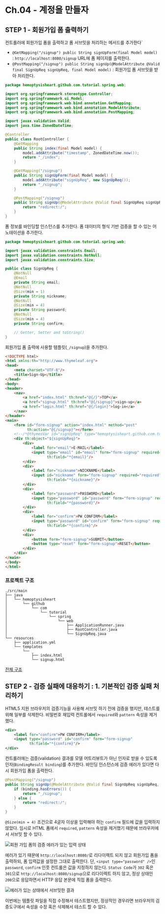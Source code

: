 # Ch.04 - 계정을 만들자

## STEP 1 - 회원가입 폼 출력하기

컨트롤러에 회원가입 폼을 출력하고 폼 서브밋을 처리하는 메서드를 추가한다`

* `@GetMapping("/signup") public String signUpForm(final Model model)` : `http://localhost:8080/signup` URL에 폼 페이지를 출력한다.
* `@PostMapping("/signup") public String signUp(@ModelAttribute @Valid final SignUpReq signUpReq, final Model model)` : 회원가입 폼 서브밋을 받아 처리한다.

```java
package hemoptysisheart.github.com.tutorial.spring.web;

import org.springframework.stereotype.Controller;
import org.springframework.ui.Model;
import org.springframework.web.bind.annotation.GetMapping;
import org.springframework.web.bind.annotation.ModelAttribute;
import org.springframework.web.bind.annotation.PostMapping;

import javax.validation.Valid;
import java.time.ZonedDateTime;

@Controller
public class RootController {
    @GetMapping
    public String index(final Model model) {
        model.addAttribute("timestamp", ZonedDateTime.now());
        return "_/index";
    }

    @GetMapping("/signup")
    public String signUpForm(final Model model) {
        model.addAttribute("signUpReq", new SignUpReq());
        return "_/signup";
    }

    @PostMapping("/signup")
    public String signUp(@ModelAttribute @Valid final SignUpReq signUpReq, final Model model) {
        return "redirect:/";
    }
}
```

폼 정보를 바인딩할 인스턴스를 추가한다. 폼 데이터의 형식 기반 검증을 할 수 있는 어노테이션을 추가한다.

```java
package hemoptysisheart.github.com.tutorial.spring.web;

import javax.validation.constraints.Email;
import javax.validation.constraints.NotNull;
import javax.validation.constraints.Size;

public class SignUpReq {
    @NotNull
    @Email
    private String email;
    @NotNull
    @Size(min = 1)
    private String nickname;
    @NotNull
    @Size(min = 4)
    private String password;
    @NotNull
    @Size(min = 4)
    private String confirm;

    // Getter, Setter and toString()
}
```

회원가입 폼 출력에 사용할 템플릿(`_/signup`)을 추가한다.

```html
<!DOCTYPE html>
<html xmlns:th="http://www.thymeleaf.org">
<head>
    <meta charset="UTF-8"/>
    <title>Sign-Up</title>
</head>
<body>
<header>
    <nav>
        <a href="index.html" th:href="@{/}">TOP</a>
        <a href="signup.html" th:href="@{/signup}">sign-up</a>
        <a href="login.html" th:href="@{/login}">log-in</a>
    </nav>
</header>
<main>
    <form id="form-signup" action="index.html" method="post"
          th:action="@{/signup}"></form>
    <!--/*@thymesVar id="signUpReq" type="hemoptysisheart.github.com.tutorial.spring.web.SignUpReq"*/-->
    <div th:object="${signUpReq}">
        <div>
            <label for="email">E-MAIL</label>
            <input type="email" id="email" form="form-signup" required="required"
                   th:field="*{email}"/>
        </div>
        <div>
            <label for="nickname">NICKNAME</label>
            <input id="nickname" form="form-signup" required="required"
                   th:field="*{nickname}"/>
        </div>
        <div>
            <label for="password">PASSWORD</label>
            <input type="password" id="password" form="form-signup" required="required" pattern=".{4,}"
                   th:field="*{password}"/>
        </div>
        <div>
            <label for="confirm">PW CONFIRM</label>
            <input type="password" id="confirm" form="form-signup" required="required" pattern=".{4,}"
                   th:field="*{confirm}"/>
        </div>
        <div>
            <button form="form-signup">SUBMIT</button>
            <button type="reset" form="form-signup">RESET</button>
        </div>
    </div>
</main>
</body>
</html>
```

### 프로젝트 구조

```
./src/main
├── java
│   └── hemoptysisheart
│       └── github
│           └── com
│               └── tutorial
│                   └── spring
│                       └── web
│                           ├── ApplicationRunner.java
│                           ├── RootController.java
│                           └── SignUpReq.java
└── resources
    ├── application.yml
    └── templates
        └── _
            ├── index.html
            └── signup.html
```

[전체 구조](step_1_tree.txt)

## STEP 2 - 검증 실패에 대응하기 : 1. 기본적인 검증 실패 처리하기

HTML5 지원 브라우저의 검증기능을 사용해 서브밋 하기 전에 검증을 했지만, 테스트를 위해 일부를 삭제한다.
비밀번호 재입력 컨트롤에서 `required`와 `pattern` 속성을 제거했다.

```xml
<div>
    <label for="confirm">PW CONFIRM</label>
    <input type="password" id="confirm" form="form-signup"
           th:field="*{confirm}"/>
</div>
```

컨트롤러에는 검증(validation) 결과를 모델 어트리뷰트가 아닌 인자로 받을 수 있도록 인자(`BindingResult binding`)를 추가한다.
바인딩 인스턴스에 검증 에러가 있다면 다시 회원가입 폼을 출력한다.

```java
@PostMapping("/signup")
public String signUp(@ModelAttribute @Valid final SignUpReq signUpReq, final BindingResult binding, final Model model) {
    if (binding.hasErrors()) {
        return "_/signup";
    } else {
        return "redirect:/";
    }
}
```

`@Size(min = 4)` 조건으로 4글자 이상을 입력해야 하는 `confirm` 필드에 값을 입력하지 않았다.
임시로 HTML 폼에서 `required`, `pattern` 속성을 제거했기 때문에 브라우저에서 서브밋 할 수 있다.

![회원 가입 폼의 검증 에러가 있는 입력 상태](step_2_signup_form_with_error.png)

에러가 있기 때문에 `http://localhost:8080/`로 리다이렉트 되지 않고 회원가입 폼을 출력하되, 폼 입력값을 설정한 그대로 출력한다.
단, `<input type="password" />`인 `password`, `confirm` 인풋 컨트롤은 값을 지정하지 않는다.
`Status Code`가 `302` 혹은 `301`으로 `http://localhost:8080/signup`으로 리다이렉트 하지 않고,
정상 상태인 `200`으로 응답하면서 HTTP 응답 본문에 직접 폼을 출력한다.

![에러가 있는 상태에서 서브밋한 결과](step_2_signup_error.png)

이번에는 템플릿 파일을 직접 수정해서 테스트했지만, 정상적인 경우라면 브라우저의 검증도구에서 속성을 수정 혹은 삭제해서 테스트 할 수 있다.
